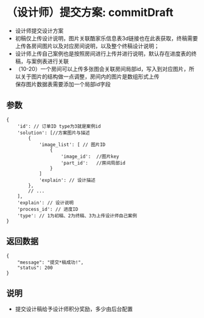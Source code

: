 # （设计师）提交方案: commitDraft

- 设计师提交设计方案
- 初稿仅上传设计说明，图片关联酷家乐信息表3d链接也在此表获取，终稿需要上传各房间图片以及对应房间说明，以及整个终稿设计说明；
- 设计师上传自己案例也是按照房间进行上传并进行说明，默认存在进度表的终稿，与案例表进行关联
- （10-20）一个房间可以上传多张图会关联房间局部id，写入到对应图片，所以关于图片的结构做一点调整，房间内的图片是数组形式上传  
   保存图片数据表需要添加一个局部id字段

## 参数

    {
        'id': // 订单ID type为3就是案例id
        'solution': [//方案图片与描述
            {
                'image_list': [ // 图片ID
                    {
                        'image_id':  //图片key
                        'part_id':   //房间局部id
                    }
                ]
                'explain': // 设计描述
            },
            // ...
        ],
        'explain': // 设计说明
        'process_id': // 进度ID
        'type': // 1为初稿、2为终稿、3为上传设计师自己案例
    }

## 返回数据

    {
        "message": "提交*稿成功!",
        "status": 200
    }


## 说明

- 提交设计稿给予设计师积分奖励，多少由后台配置